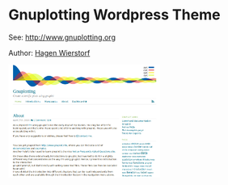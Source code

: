 Gnuplotting Wordpress Theme
===========================

See: http://www.gnuplotting.org

Author: [Hagen
Wierstorf](http://www.aipa.tu-berlin.de/menue/team/hagen_wierstorf/)

![Image](screenshot.png?raw=true)

